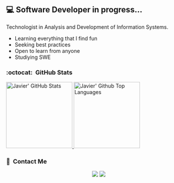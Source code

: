 ## 💻 Software Developer in progress...

Technologist in Analysis and Development of Information Systems.

- Learning everything that I find fun
- Seeking best practices
- Open to learn from anyone
- Studiying SWE


### :octocat: &nbsp;GitHub Stats

<a href="https://github.com/jwar28">
  <img alt="Javier' GitHub Stats" height="180rem" src="https://github-readme-stats.vercel.app/api?username=jwar28&count_private=true&show_icons=true&include_all_commits=true&hide_border=true&title_color=ffff&icon_color=58a6ff&text_color=c9d1d9&bg_color=0d1117" />
</a>
<a href="https://github.com/jwar28?tab=repositories&type=source">
  <img alt= "Javier' Github Top Languages" height="180rem" src="https://github-readme-stats.vercel.app/api/top-langs/?username=jwar28&layout=compact&hide_border=true&title_color=ffff&icon_color=58a6ff&text_color=c9d1d9&bg_color=0d1117&langs_count=6" />
</a>

<h3>🤝 &nbsp;Contact Me</h3>

<p align="center">
<a href="https://www.linkedin.com/in/javier-guerra-258401233/"><img src="https://img.shields.io/badge/Javier%20Guerra-0077B5?style=flat-square&logo=Linkedin&logoColor=white"/></a>
<a href="mailto:javierguerra2203@gmail.com"><img src="https://img.shields.io/badge/javierguerra2203@gmail.com-D14836?style=flat-square&logo=Gmail&logoColor=white"/></a>
